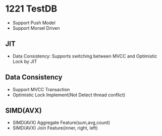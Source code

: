 # 1221 TestDB
- Support Push Model
- Support Morsel Driven

## JIT
- Data Consistency: Supports switching between MVCC and Optimistic Lock by JIT

## Data Consistency
- Support MVCC Transaction
- Optimistic Lock Implement(Not Detect thread conflict)

## SIMD(AVX)
- SIMD(AVX) Aggregate Feature(sum,avg,count) 
- SIMD(AVX) Join Feature(inner, right, left) 
